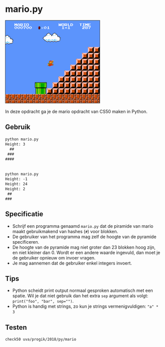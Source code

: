 # mario.py

![](mario.png)

In deze opdracht ga je de mario opdracht van CS50 maken in Python.

## Gebruik

	python mario.py
	Height: 3
	  ##
	 ###
	####


	python mario.py
	Height: -1
	Height: 24
	Height: 2
	 ##
	###

## Specificatie

* Schrijf een programma genaamd `mario.py` dat de piramide van mario maakt gebruikmakend van hashes (`#`) voor blokken.
* De gebruiker van het programma mag zelf de hoogte van de pyramide specificeren.
* De hoogte van de pyramide mag niet groter dan 23 blokken hoog zijn, en niet kleiner dan 0. Wordt er een andere waarde ingevuld, dan moet je de gebruiker opnieuw om invoer vragen.
* Je mag aannemen dat de gebruiker enkel integers invoert.

## Tips

* Python scheidt print output normaal gesproken automatisch met een spatie. Wil je dat niet gebruik dan het extra `sep` argument als volgt: `print("foo", "bar", sep="")`.
* Python is handig met strings, zo kun je strings vermenigvuldigen: `"a" * 3`

## Testen

	check50 uva/progik/2018/py/mario
